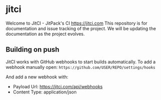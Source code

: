 # jitci

Welcome to JitCI - JitPack's CI https://jitci.com
This repository is for documentation and issue tracking of the project. We will be updating the documentation as the project evolves.

## Building on push

JitCI works with GitHub webhooks to start builds automatically. To add a webhook manually open:
`https://github.com/USER/REPO/settings/hooks`

And add a new webhook with:
 - Payload Url: https://jitci.com/api/webhooks 
 - Content Type: application/json

